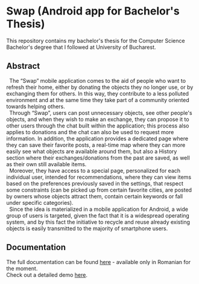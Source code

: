 # Swap (Android app for Bachelor's Thesis)
This repository contains my bachelor's thesis for the Computer Science Bachelor's degree that I followed at University of Bucharest.

## Abstract
&nbsp; The “Swap” mobile application comes to the aid of people who want to refresh their home, either by donating the objects they no longer use, or by exchanging them for others. In this way, they contribute to a less polluted environment and at the same time they take part of a community oriented towards helping others.  
&nbsp; Through “Swap”, users can post unnecessary objects, see other people's objects, and when they wish to make an exchange, they can propose it to other users through the chat built within the application; this process also applies to donations and the chat can also be used to request more information. In addition, the application provides a dedicated page where they can save their favorite posts, a real-time map where they can more easily see what objects are available around them, but also a History section where their exchanges/donations from the past are saved, as well as their own still available items.  
&nbsp; Moreover, they have access to a special page, personalized for each individual user, intended for recommendations, where they can view items based on the preferences previously saved in the settings, that respect some constraints (can be picked up from certain favorite cities, are posted by owners whose objects attract them, contain certain keywords or fall under specific categories).  
&nbsp; Since the idea is materialized in a mobile application for Android, a wide group of users is targeted, given the fact that it is a widespread operating system, and by this fact the initiative to recycle and reuse already existing objects is easily transmitted to the majority of smartphone users.

## Documentation
The full documentation can be found [here](https://github.com/DianaIfrosa/Swap-Android-app/blob/main/Documentation.pdf) - available only in Romanian for the moment.  
Check out a detailed demo [here](https://www.youtube.com/watch?v=YCgRRx13HLw).
